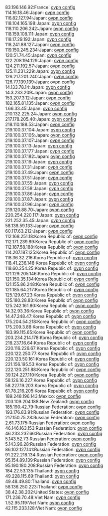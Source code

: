 83.196.146.92:France: [ovpn config](vpn/83_196_146_92.ovpn)  
114.16.18.46:Japan: [ovpn config](vpn/114_16_18_46.ovpn)  
116.82.127.94:Japan: [ovpn config](vpn/116_82_127_94.ovpn)  
118.104.165.198:Japan: [ovpn config](vpn/118_104_165_198.ovpn)  
118.110.206.242:Japan: [ovpn config](vpn/118_110_206_242.ovpn)  
118.159.108.111:Japan: [ovpn config](vpn/118_159_108_111.ovpn)  
118.17.29.192:Japan: [ovpn config](vpn/118_17_29_192.ovpn)  
118.241.88.127:Japan: [ovpn config](vpn/118_241_88_127.ovpn)  
119.150.245.234:Japan: [ovpn config](vpn/119_150_245_234.ovpn)  
120.51.74.45:Japan: [ovpn config](vpn/120_51_74_45.ovpn)  
122.208.194.129:Japan: [ovpn config](vpn/122_208_194_129.ovpn)  
124.211.192.57:Japan: [ovpn config](vpn/124_211_192_57.ovpn)  
125.11.231.229:Japan: [ovpn config](vpn/125_11_231_229.ovpn)  
126.217.201.240:Japan: [ovpn config](vpn/126_217_201_240.ovpn)  
126.77.139.139:Japan: [ovpn config](vpn/126_77_139_139.ovpn)  
14.133.78.14:Japan: [ovpn config](vpn/14_133_78_14.ovpn)  
14.3.233.209:Japan: [ovpn config](vpn/14_3_233_209.ovpn)  
153.207.3.12:Japan: [ovpn config](vpn/153_207_3_12.ovpn)  
182.165.81.135:Japan: [ovpn config](vpn/182_165_81_135.ovpn)  
1.66.33.45:Japan: [ovpn config](vpn/1_66_33_45.ovpn)  
210.132.225.24:Japan: [ovpn config](vpn/210_132_225_24.ovpn)  
217.178.205.40:Japan: [ovpn config](vpn/217_178_205_40.ovpn)  
218.110.188.53:Japan: [ovpn config](vpn/218_110_188_53.ovpn)  
219.100.37.104:Japan: [ovpn config](vpn/219_100_37_104.ovpn)  
219.100.37.105:Japan: [ovpn config](vpn/219_100_37_105.ovpn)  
219.100.37.107:Japan: [ovpn config](vpn/219_100_37_107.ovpn)  
219.100.37.13:Japan: [ovpn config](vpn/219_100_37_13.ovpn)  
219.100.37.177:Japan: [ovpn config](vpn/219_100_37_177.ovpn)  
219.100.37.182:Japan: [ovpn config](vpn/219_100_37_182.ovpn)  
219.100.37.19:Japan: [ovpn config](vpn/219_100_37_19.ovpn)  
219.100.37.31:Japan: [ovpn config](vpn/219_100_37_31.ovpn)  
219.100.37.49:Japan: [ovpn config](vpn/219_100_37_49.ovpn)  
219.100.37.51:Japan: [ovpn config](vpn/219_100_37_51.ovpn)  
219.100.37.55:Japan: [ovpn config](vpn/219_100_37_55.ovpn)  
219.100.37.58:Japan: [ovpn config](vpn/219_100_37_58.ovpn)  
219.100.37.86:Japan: [ovpn config](vpn/219_100_37_86.ovpn)  
219.100.37.87:Japan: [ovpn config](vpn/219_100_37_87.ovpn)  
219.100.37.96:Japan: [ovpn config](vpn/219_100_37_96.ovpn)  
219.120.88.70:Japan: [ovpn config](vpn/219_120_88_70.ovpn)  
220.254.220.117:Japan: [ovpn config](vpn/220_254_220_117.ovpn)  
221.252.35.45:Japan: [ovpn config](vpn/221_252_35_45.ovpn)  
58.138.59.133:Japan: [ovpn config](vpn/58_138_59_133.ovpn)  
60.117.63.212:Japan: [ovpn config](vpn/60_117_63_212.ovpn)  
112.168.251.18:Korea Republic of: [ovpn config](vpn/112_168_251_18.ovpn)  
112.171.239.89:Korea Republic of: [ovpn config](vpn/112_171_239_89.ovpn)  
112.187.58.188:Korea Republic of: [ovpn config](vpn/112_187_58_188.ovpn)  
114.207.187.125:Korea Republic of: [ovpn config](vpn/114_207_187_125.ovpn)  
118.36.32.216:Korea Republic of: [ovpn config](vpn/118_36_32_216.ovpn)  
118.41.236.148:Korea Republic of: [ovpn config](vpn/118_41_236_148.ovpn)  
118.60.254.25:Korea Republic of: [ovpn config](vpn/118_60_254_25.ovpn)  
121.129.205.146:Korea Republic of: [ovpn config](vpn/121_129_205_146.ovpn)  
121.150.35.134:Korea Republic of: [ovpn config](vpn/121_150_35_134.ovpn)  
121.155.86.248:Korea Republic of: [ovpn config](vpn/121_155_86_248.ovpn)  
121.185.64.217:Korea Republic of: [ovpn config](vpn/121_185_64_217.ovpn)  
125.129.67.23:Korea Republic of: [ovpn config](vpn/125_129_67_23.ovpn)  
125.180.28.83:Korea Republic of: [ovpn config](vpn/125_180_28_83.ovpn)  
125.242.161.80:Korea Republic of: [ovpn config](vpn/125_242_161_80.ovpn)  
14.32.93.36:Korea Republic of: [ovpn config](vpn/14_32_93_36.ovpn)  
14.47.248.47:Korea Republic of: [ovpn config](vpn/14_47_248_47.ovpn)  
175.204.54.218:Korea Republic of: [ovpn config](vpn/175_204_54_218.ovpn)  
175.209.3.88:Korea Republic of: [ovpn config](vpn/175_209_3_88.ovpn)  
183.99.115.65:Korea Republic of: [ovpn config](vpn/183_99_115_65.ovpn)  
203.234.214.178:Korea Republic of: [ovpn config](vpn/203_234_214_178.ovpn)  
218.237.16.64:Korea Republic of: [ovpn config](vpn/218_237_16_64.ovpn)  
220.116.226.67:Korea Republic of: [ovpn config](vpn/220_116_226_67.ovpn)  
220.122.250.77:Korea Republic of: [ovpn config](vpn/220_122_250_77.ovpn)  
220.123.50.161:Korea Republic of: [ovpn config](vpn/220_123_50_161.ovpn)  
221.156.195.53:Korea Republic of: [ovpn config](vpn/221_156_195_53.ovpn)  
222.120.251.88:Korea Republic of: [ovpn config](vpn/222_120_251_88.ovpn)  
39.124.227.110:Korea Republic of: [ovpn config](vpn/39_124_227_110.ovpn)  
58.126.16.227:Korea Republic of: [ovpn config](vpn/58_126_16_227.ovpn)  
58.227.19.203:Korea Republic of: [ovpn config](vpn/58_227_19_203.ovpn)  
61.78.216.205:Korea Republic of: [ovpn config](vpn/61_78_216_205.ovpn)  
189.248.196.143:Mexico: [ovpn config](vpn/189_248_196_143.ovpn)  
203.109.204.188:New Zealand: [ovpn config](vpn/203_109_204_188.ovpn)  
185.190.42.79:Russian Federation: [ovpn config](vpn/185_190_42_79.ovpn)  
193.176.83.91:Russian Federation: [ovpn config](vpn/193_176_83_91.ovpn)  
217.150.75.28:Russian Federation: [ovpn config](vpn/217_150_75_28.ovpn)  
2.61.73.175:Russian Federation: [ovpn config](vpn/2_61_73_175.ovpn)  
46.146.163.153:Russian Federation: [ovpn config](vpn/46_146_163_153.ovpn)  
46.233.237.66:Russian Federation: [ovpn config](vpn/46_233_237_66.ovpn)  
5.143.52.73:Russian Federation: [ovpn config](vpn/5_143_52_73.ovpn)  
5.143.96.28:Russian Federation: [ovpn config](vpn/5_143_96_28.ovpn)  
86.102.127.141:Russian Federation: [ovpn config](vpn/86_102_127_141.ovpn)  
91.222.218.134:Russian Federation: [ovpn config](vpn/91_222_218_134.ovpn)  
95.154.89.139:Russian Federation: [ovpn config](vpn/95_154_89_139.ovpn)  
95.190.180.208:Russian Federation: [ovpn config](vpn/95_190_180_208.ovpn)  
184.22.53.135:Thailand: [ovpn config](vpn/184_22_53_135.ovpn)  
49.228.115.69:Thailand: [ovpn config](vpn/49_228_115_69.ovpn)  
49.48.49.80:Thailand: [ovpn config](vpn/49_48_49_80.ovpn)  
58.136.250.223:Thailand: [ovpn config](vpn/58_136_250_223.ovpn)  
38.42.38.202:United States: [ovpn config](vpn/38_42_38_202.ovpn)  
171.236.70.48:Viet Nam: [ovpn config](vpn/171_236_70_48.ovpn)  
1.52.95.119:Viet Nam: [ovpn config](vpn/1_52_95_119.ovpn)  
42.115.233.128:Viet Nam: [ovpn config](vpn/42_115_233_128.ovpn)  
